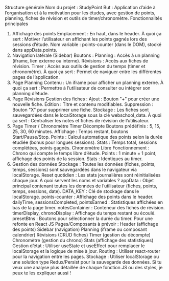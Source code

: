 Structure générale
Nom du projet : StudyPoint
But : Application d’aide à l’organisation et à la motivation pour les études, avec gestion de points, planning, fiches de révision et outils de timer/chronomètre.
Fonctionnalités principales
1. Affichage des points
Emplacement : En haut, dans le header.
À quoi ça sert : Motiver l’utilisateur en affichant les points gagnés lors des sessions d’étude.
Nom variable : points-counter (dans le DOM), stocké dans appData.points.
2. Navigation latérale (Sidebar)
Boutons :
Planning : Accès à un planning (iframe, lien externe ou interne).
Révisions : Accès aux fiches de révision.
Timer : Accès aux outils de gestion du temps (timer et chronomètre).
À quoi ça sert : Permet de naviguer entre les différentes pages de l’application.
3. Page Planning
Contenu : Un iframe pour afficher un planning externe.
À quoi ça sert : Permettre à l’utilisateur de consulter ou intégrer son planning d’étude.
4. Page Révisions
Gestion des fiches :
Ajout : Bouton "+" pour créer une nouvelle fiche.
Édition : Titre et contenu modifiables.
Suppression : Bouton "X" pour supprimer une fiche.
Stockage : Les fiches sont sauvegardées dans le localStorage sous la clé webschool_data.
À quoi ça sert : Centraliser les notes et fiches de révision de l’utilisateur.
5. Page Timer / Chronomètre
Timer Décompte
Boutons prédéfinis : 5, 15, 25, 30, 60 minutes.
Affichage : Temps restant, boutons Start/Pause/Stop.
Points : Calcul automatique des points selon la durée étudiée (bonus pour longues sessions).
Stats : Temps total, sessions complétées, points gagnés.
Chronomètre Libre
Fonctionnement : Chrono qui compte le temps libre d’étude.
Points : 1 minute = 1 point, affichage des points de la session.
Stats : Identiques au timer.
6. Gestion des données
Stockage : Toutes les données (fiches, points, temps, sessions) sont sauvegardées dans le navigateur via localStorage.
Reset quotidien : Les stats journalières sont réinitialisées chaque jour.
À quoi servent les noms et variables ?
appData : Objet principal contenant toutes les données de l’utilisateur (fiches, points, temps, sessions, date).
DATA_KEY : Clé de stockage dans le localStorage.
points-counter : Affichage des points dans le header.
dailyTime, sessionsCompleted, pointsEarned : Statistiques affichées en bas de la page timer.
notesContainer : Conteneur des fiches de révision.
timerDisplay, chronoDisplay : Affichage du temps restant ou écoulé.
presetBtns : Boutons pour sélectionner la durée du timer.
Pour une refonte en React JS
Pages/Composants à prévoir :
Header (affichage des points)
Sidebar (navigation)
Planning (iframe ou composant calendrier)
Révisions (CRUD fiches)
Timer (gestion du décompte)
Chronomètre (gestion du chrono)
Stats (affichage des statistiques)
Gestion d’état : Utiliser useState et useEffect pour remplacer le localStorage et la logique de mise à jour.
Routing : Utiliser react-router pour la navigation entre les pages.
Stockage : Utiliser localStorage ou une solution type Redux/Persist pour la sauvegarde des données.
Si tu veux une analyse plus détaillée de chaque fonction JS ou des styles, je peux te les expliquer aussi !